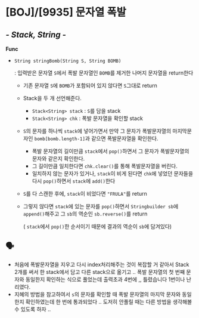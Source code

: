# [BOJ]/[9935] 문자열 폭발

## *- Stack, String -*

**Func**

* `String stringBomb(String S, String BOMB)`

  : 입력받은 문자열 `S`에서 폭발 문자열인 `BOMB`를 제거한 나머지 문자열을 return한다

  * 기존 문자열 `S`에 `BOMB`가 포함되어 있지 않다면 `S`그대로 return

  * Stack을 두 개 선언해준다.

    * `Stack<String> stack` : `S`를 담을 stack
    * `Stack<String> chk` : 폭발 문자열을 확인할 stack

  * `S`의 문자를 하나씩 `stack`에 넣어가면서 만약 그 문자가 폭발문자열의 마지막문자인  `bomb[bomb.length-1]`과 같으면 폭발문자열을 확인한다.

    * 폭발 문자열의 길이만큼 `stack`에서 `pop()`하면서 그 문자가 폭발문자열의 문자와 같은지 확인한다. 
    * 그 길이만큼 일치한다면 `chk.clear()`를 통해 폭발문자열을 버린다.
    * 일치하지 않는 문자가 있거나, `stack`이 비게 된다면 `chk`에 넣었던 문자들을 다시 `pop()`하면서 `stack`에 `add()`한다

  * `S`를 다 스캔한 후에, `stack`이 비었다면 `"FRULA"`를 return

  * 그렇지 않다면 `stack`에 있는 문자를 `pop()`하면서 `Stringbuilder sb`에 `append()`해주고 그 `sb`의 역순인 `sb.reverse()`를 return

    ( `stack`에서 `pop()`한 순서이기 때문에 결과의 역순이 `sb`에 담겨있다)

## :speaking_head:

* 처음에 폭발문자열을 지우고 다시 index처리해주는 것이 복잡할 거 같아서 Stack 2개를 써서 한 stack에서 담고 다른 stack으로 옮기고 .. 폭발 문자열의 첫 번째 문자와 동일한지 확인하는 식으로 풀었는데 출력초과 4번에 ,, 틀렸습니다 1번이나 난리였다.
* 지혜의 방법을 참고하여서 `s`의 문자를 확인할 때 폭발 문자열의 마지막 문자와 동일한지 확인하였는데 한 번에 통과되었다 .. 도저히 안풀릴 때는 다른 방법을 생각해볼 수 있도록 하자 ..